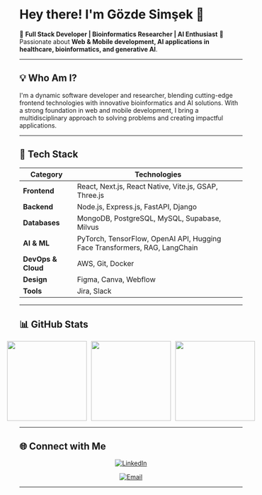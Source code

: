 # Hey there! I'm Gözde Simşek 👋

🚀 **Full Stack Developer | Bioinformatics Researcher | AI Enthusiast**
🎯 Passionate about **Web & Mobile development, AI applications in healthcare, bioinformatics, and generative AI**.

---

## 💡 Who Am I?

I'm a dynamic software developer and researcher, blending cutting-edge frontend technologies with innovative bioinformatics and AI solutions. With a strong foundation in web and mobile development, I bring a multidisciplinary approach to solving problems and creating impactful applications.

---

## 🌟 Tech Stack

<div align="center">

| Category          | Technologies                                      |
|------------------|----------------------------------------------------|
| **Frontend**      | React, Next.js, React Native, Vite.js, GSAP, Three.js |
| **Backend**       | Node.js, Express.js, FastAPI, Django               |
| **Databases**     | MongoDB, PostgreSQL, MySQL, Supabase, Milvus       |
| **AI & ML**       | PyTorch, TensorFlow, OpenAI API, Hugging Face Transformers, RAG, LangChain |
| **DevOps & Cloud**| AWS, Git, Docker                                   |
| **Design**        | Figma, Canva, Webflow                             |
| **Tools**         | Jira, Slack                                       |

</div>

---

## 📊 GitHub Stats

<div align="center" style="display: flex; justify-content: center; gap: 10px;">
  <img src="https://github-readme-streak-stats.herokuapp.com/?user=gozdesimsekk&theme=tokyonight" height="180" />
  <img src="https://github-readme-stats.vercel.app/api?username=gozdesimsekk&show_icons=true&theme=tokyonight" height="180" />
  <img src="https://github-readme-stats.vercel.app/api/top-langs/?username=gozdesimsekk&layout=compact&theme=tokyonight" height="180" />
</div>

---

## 🌐 Connect with Me

<div align="center">

[![LinkedIn](https://img.shields.io/badge/LinkedIn-%230077B5.svg?style=for-the-badge&logo=linkedin&logoColor=white)](https://www.linkedin.com/in/gozdesimsekk/)

[![Email](https://img.shields.io/badge/Email-%23D14836.svg?style=for-the-badge&logo=gmail&logoColor=white)](mailto:gozdesimsekk1@gmail.com)

</div>

---

